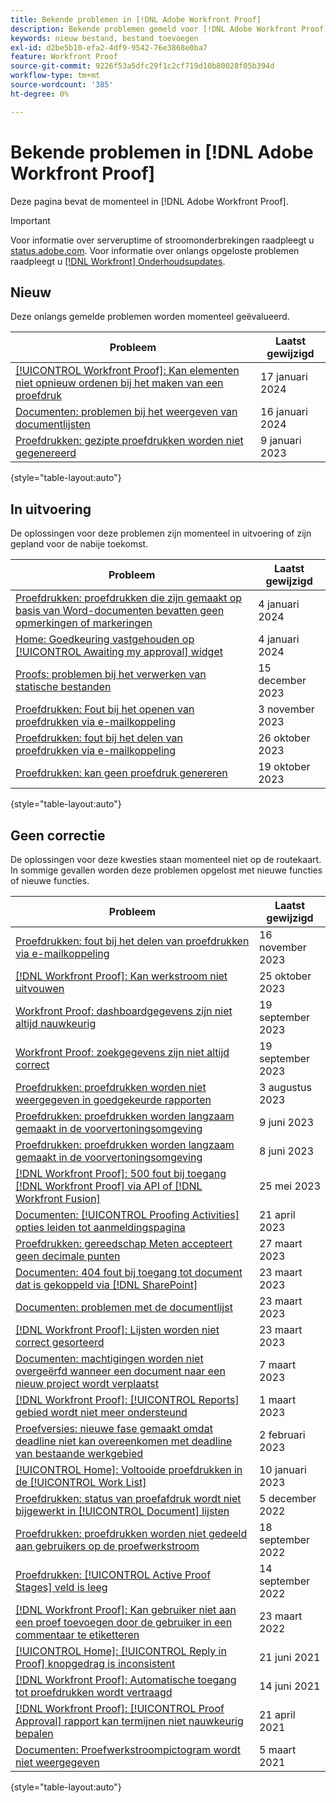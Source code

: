 ```yaml
---
title: Bekende problemen in [!DNL Adobe Workfront Proof]
description: Bekende problemen gemeld voor [!DNL Adobe Workfront Proof]
keywords: nieuw bestand, bestand toevoegen
exl-id: d2be5b10-efa2-4df9-9542-76e3868e0ba7
feature: Workfront Proof
source-git-commit: 9226f53a5dfc29f1c2cf719d10b80028f05b394d
workflow-type: tm+mt
source-wordcount: '385'
ht-degree: 0%

---
```


# Bekende problemen in [!DNL Adobe Workfront Proof]

Deze pagina bevat de momenteel in [!DNL Adobe Workfront Proof].

>[!IMPORTANT]
>
>Voor informatie over serveruptime of stroomonderbrekingen raadpleegt u [status.adobe.com](https://status.adobe.com). Voor informatie over onlangs opgeloste problemen raadpleegt u [[!DNL Workfront] Onderhoudsupdates](../maintenance/current-updates.md).

## Nieuw

Deze onlangs gemelde problemen worden momenteel geëvalueerd.

| **Probleem** | **Laatst gewijzigd** |
| -----------------------------------------------------------------| ----------------- |
| [[!UICONTROL Workfront Proof]: Kan elementen niet opnieuw ordenen bij het maken van een proefdruk](known-issues-workfront-proof/proof-cannot-reorder-assets-when-creating-proof.md) | 17 januari 2024 |
| [Documenten: problemen bij het weergeven van documentlijsten](known-issues-workfront/wf-documents-list-not-loading.md) | 16 januari 2024 |
| [Proefdrukken: gezipte proefdrukken worden niet gegenereerd](known-issues-workfront/wf-proofs-zipped-proofs-fail.md) | 9 januari 2023 |

{style="table-layout:auto"}

## In uitvoering

De oplossingen voor deze problemen zijn momenteel in uitvoering of zijn gepland voor de nabije toekomst.

| **Probleem** | **Laatst gewijzigd** |
| -----------------------------------------------------------------| ----------------- |
| [Proefdrukken: proefdrukken die zijn gemaakt op basis van Word-documenten bevatten geen opmerkingen of markeringen](known-issues-workfront/wf-proofs-word-doc-markup-not-appearing.md) | 4 januari 2024 |
| [Home: Goedkeuring vastgehouden op [!UICONTROL Awaiting my approval] widget](known-issues-workfront/wf-home-approvals-stuck-on-widget.md) | 4 januari 2024 |
| [Proofs: problemen bij het verwerken van statische bestanden](known-issues-workfront/wf-proofs-discrepancies-in-new-tool.md) | 15 december 2023 |
| [Proefdrukken: Fout bij het openen van proefdrukken via e-mailkoppeling](known-issues-workfront/wf-proofs-breadcrumb-missing.md) | 3 november 2023 |
| [Proefdrukken: fout bij het delen van proefdrukken via e-mailkoppeling](known-issues-workfront/wf-proofs-error-when-sharing-proof-from-email.md) | 26 oktober 2023 |
| [Proefdrukken: kan geen proefdruk genereren](known-issues-workfront/wf-proofs-cannot-generate-proof.md) | 19 oktober 2023 |

{style="table-layout:auto"}

## Geen correctie

De oplossingen voor deze kwesties staan momenteel niet op de routekaart. In sommige gevallen worden deze problemen opgelost met nieuwe functies of nieuwe functies.

| **Probleem** | **Laatst gewijzigd** |
| -----------------------------------------------------------------| ----------------- |
| [Proefdrukken: fout bij het delen van proefdrukken via e-mailkoppeling](known-issues-workfront/wf-proofs-error-when-sharing-proof-from-email.md) | 16 november 2023 |
| [[!DNL Workfront Proof]: Kan werkstroom niet uitvouwen](known-issues-workfront-proof/proof-cannot-view-workflow.md) | 25 oktober 2023 |
| [Workfront Proof: dashboardgegevens zijn niet altijd nauwkeurig](known-issues-workfront-proof/proof-dashboard-data-may-not-be-accurate.md) | 19 september 2023 |
| [Workfront Proof: zoekgegevens zijn niet altijd correct](known-issues-workfront-proof/proof-search-data-not-may-not-be-accurate.md) | 19 september 2023 |
| [Proefdrukken: proefdrukken worden niet weergegeven in goedgekeurde rapporten](known-issues-workfront/wf-proofs-not-showing-approved-in-report.md) | 3 augustus 2023 |
| [Proefdrukken: proefdrukken worden langzaam gemaakt in de voorvertoningsomgeving](known-issues-workfront-proof/proof-dependency-rules-multichoice.md) | 9 juni 2023 |
| [Proefdrukken: proefdrukken worden langzaam gemaakt in de voorvertoningsomgeving](known-issues-workfront/wf-proofs-in-preview-created-slowly.md) | 8 juni 2023 |
| [[!DNL Workfront Proof]: 500 fout bij toegang [!DNL Workfront Proof] via API of [!DNL Workfront Fusion]](known-issues-workfront-proof/proof-500-error-getallproofs.md) | 25 mei 2023 |
| [Documenten: [!UICONTROL Proofing Activities] opties leiden tot aanmeldingspagina](known-issues-workfront/wf-documents-taken-to-login-screen.md) | 21 april 2023 |
| [Proefdrukken: gereedschap Meten accepteert geen decimale punten](known-issues-workfront/wf-proofs-measure-not-not-accepting-decimals.md) | 27 maart 2023 |
| [Documenten: 404 fout bij toegang tot document dat is gekoppeld via [!DNL SharePoint]](known-issues-workfront/wf-documents-404-when-accessing-document-in-sharepoint.md) | 23 maart 2023 |
| [Documenten: problemen met de documentlijst](known-issues-workfront/wf-documents-list-missing-elements.md) | 23 maart 2023 |
| [[!DNL Workfront Proof]: Lijsten worden niet correct gesorteerd](known-issues-workfront-proof/proof-lists-not-sorted-correctly.md) | 23 maart 2023 |
| [Documenten: machtigingen worden niet overgeërfd wanneer een document naar een nieuw project wordt verplaatst](known-issues-workfront/wf-documents-permissions-not-interited-when-moved.md) | 7 maart 2023 |
| [[!DNL Workfront Proof]: [!UICONTROL Reports] gebied wordt niet meer ondersteund](known-issues-workfront-proof/proof-reports-analytics-not-working.md) | 1 maart 2023 |
| [Proefversies: nieuwe fase gemaakt omdat deadline niet kan overeenkomen met deadline van bestaande werkgebied](known-issues-workfront-proof/proof-new-stage-created.md) | 2 februari 2023 |
| [[!UICONTROL Home]: Voltooide proefdrukken in de [!UICONTROL Work List]](known-issues-workfront-proof/completed-proofs-stuck-in-the-work-list.md) | 10 januari 2023 |
| [Proefdrukken: status van proefafdruk wordt niet bijgewerkt in [!UICONTROL Document] lijsten](known-issues-workfront/wf-documents-status-not-updating-in-document-list.md) | 5 december 2022 |
| [Proefdrukken: proefdrukken worden niet gedeeld aan gebruikers op de proefwerkstroom](known-issues-workfront-proof/proof-user-in-stage-does-not-get-access.md) | 18 september 2022 |
| [Proefdrukken: [!UICONTROL Active Proof Stages] veld is leeg](known-issues-workfront/wf-documents-stages-do-not-populate-on-proof.md) | 14 september 2022 |
| [[!DNL Workfront Proof]: Kan gebruiker niet aan een proef toevoegen door de gebruiker in een commentaar te etiketteren](known-issues-workfront-proof/cannot-add-user-to-proof.md) | 23 maart 2022 |
| [[!UICONTROL Home]: [!UICONTROL Reply in Proof] knopgedrag is inconsistent](known-issues-workfront-proof/reply-in-proof-button-behavior-is-inconsistent.md) | 21 juni 2021 |
| [[!DNL Workfront Proof]: Automatische toegang tot proefdrukken wordt vertraagd](known-issues-workfront-proof/automatic-access-to-proofs-are-delayed.md) | 14 juni 2021 |
| [[!DNL Workfront Proof]: [!UICONTROL Proof Approval] rapport kan termijnen niet nauwkeurig bepalen](known-issues-workfront-proof/proof-approval-report-cant-accurately-determine-deadlines.md) | 21 april 2021 |
| [Documenten: Proefwerkstroompictogram wordt niet weergegeven](known-issues-workfront-proof/proof-workflow-icon-is-not-displaying.md) | 5 maart 2021 |

{style="table-layout:auto"}


